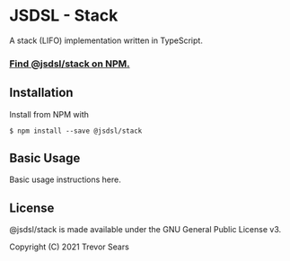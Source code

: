# JSDSL - Stack

A stack (LIFO) implementation written in TypeScript.

### [Find @jsdsl/stack on NPM.](https://www.npmjs.com/package/@jsdsl/stack)

## Installation

Install from NPM with

```
$ npm install --save @jsdsl/stack
```

## Basic Usage

Basic usage instructions here.

## License

@jsdsl/stack is made available under the GNU General Public License v3.

Copyright (C) 2021 Trevor Sears
